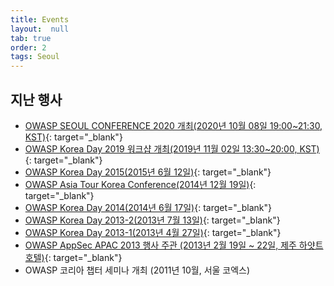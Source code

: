 ```yaml
---
title: Events
layout:  null
tab: true
order: 2
tags: Seoul
---
```



## 지난 행사

  - [OWASP SEOUL CONFERENCE 2020 개최(2020년 10월 08일 19:00\~21:30, KST)](http://event.owasp.or.kr/conference-2020){: target="_blank"}
  - [OWASP Korea Day 2019 워크샵 개최(2019년 11월 02일 13:30\~20:00, KST)](http://event.owasp.or.kr/koreaday-2019){: target="_blank"}
  - [OWASP Korea Day 2015(2015년 6월 12일)](http://event.owasp.or.kr/koreaday2015){: target="_blank"}
  - [OWASP Asia Tour Korea Conference(2014년 12월 19일)](https://www.owasp.org/index.php/AsiaTour2014#tab=Seoul){: target="_blank"}
  - [OWASP Korea Day 2014(2014년 6월 17일)](http://event.owasp.or.kr/koreaday2014){: target="_blank"}
  - [OWASP Korea Day 2013-2(2013년 7월 13일)](http://event.owasp.or.kr/2013-02){: target="_blank"}
  - [OWASP Korea Day 2013-1(2013년 4월 27일)](http://event.owasp.or.kr/2013-01){: target="_blank"}
  - [OWASP AppSec APAC 2013 행사 주관 (2013년 2월 19일 \~ 22일, 제주 하얏트 호텔)](https://www.owasp.org/index.php/AppSecAsiaPac2013){: target="_blank"}
  - OWASP 코리아 챕터 세미나 개최 (2011년 10월, 서울 코엑스)
